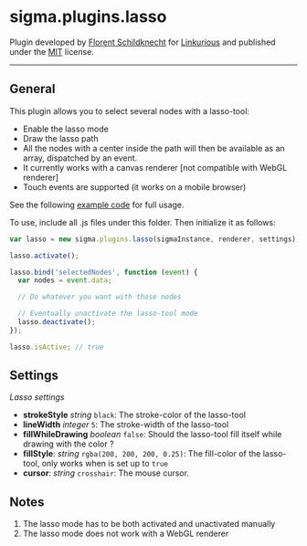 sigma.plugins.lasso
==================

Plugin developed by [Florent Schildknecht](https://github.com/Flo-Schield-Bobby) for [Linkurious](https://github.com/Linkurious) and published under the [MIT](LICENSE) license.

---
## General
This plugin allows you to select several nodes with a lasso-tool:
- Enable the lasso mode
- Draw the lasso path
- All the nodes with a center inside the path will then be available as an array, dispatched by an event.
- It currently works with a canvas renderer [not compatible with WebGL renderer]
- Touch events are supported (it works on a mobile browser)

See the following [example code](../../examples/lasso.html) for full usage.

To use, include all .js files under this folder. Then initialize it as follows:

````javascript
var lasso = new sigma.plugins.lasso(sigmaInstance, renderer, settings);

lasso.activate();

lasso.bind('selectedNodes', function (event) {
  var nodes = event.data;

  // Do whatever you want with those nodes

  // Eventually unactivate the lasso-tool mode
  lasso.deactivate();
});

lasso.isActive; // true
````

## Settings

*Lasso settings*

* **strokeStyle** *string* `black`: The stroke-color of the lasso-tool
* **lineWidth** *integer* `5`: The stroke-width of the lasso-tool
* **fillWhileDrawing** *boolean* `false`: Should the lasso-tool fill itself while drawing with the <fillStyle> color ?
* **fillStyle**: *string* `rgba(200, 200, 200, 0.25)`: The fill-color of the lasso-tool, only works when <fillWhileDrawing> is set up to `true`
* **cursor**: *string* `crosshair`: The mouse cursor.


## Notes
1. The lasso mode has to be both activated and unactivated manually
2. The lasso mode does not work with a WebGL renderer
